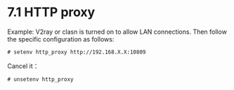 # 7.1 HTTP proxy

Example: V2ray or clasn is turned on to allow LAN connections. Then follow the specific configuration as follows:

```
# setenv http_proxy http://192.168.X.X:10809
```

Cancel it：

```
# unsetenv http_proxy
```
